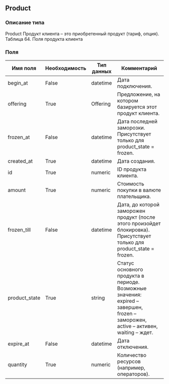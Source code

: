 ## Product
### Описание типа
Product
Продукт клиента – это приобретенный продукт (тариф, опция).
Таблица 64. Поля продукта клиента
### Поля
| Имя поля | Необходимость | Тип данных | Комментарий |
|---|---|---|---|
|begin_at|False|datetime|Дата подключения.<br/>|
|offering|True|Offering|Предложение, на котором базируется этот продукт клиента.<br/>|
|frozen_at|False|datetime|Дата последней заморозки.<br/>Присутствует только для product_state = frozen.<br/>|
|created_at|True|datetime|Дата создания.<br/>|
|id|True|numeric|ID продукта клиента.<br/>|
|amount|True|numeric|Стоимость покупки в валюте плательщика.<br/>|
|frozen_till|False|datetime|Дата, до которой заморожен продукт (после этого произойдет блокировка). Присутствует только для product_state = frozen.<br/>|
|product_state|True|string|Статус основного продукта в периоде.<br/>Возможные значения:<br/>expired – завершен,<br/>frozen – заморожен,<br/>active – активен,<br/>waiting – ждет.<br/>|
|expire_at|False|datetime|Дата отключения.<br/>|
|quantity|True|numeric|Количество ресурсов (например, операторов).<br/>|
